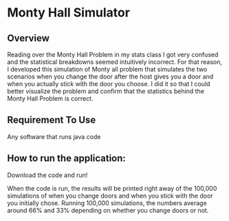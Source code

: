 <h1>Monty Hall Simulator</h1>

<h2>Overview</h2>
Reading over the Monty Hall Problem in my stats class I got very confused and the statistical breakdowns seemed intuitively incorrect. For that reason, I developed this simulation of Monty all problem that simulates the two scenarios when you change the door after the host gives you a door and when you actually stick with the door you choose. I did it so that I could better visualize the problem and confirm that the statistics behind the Monty Hall Problem is correct.


<h2>Requirement To Use</h2>
Any software that runs java code

<h2>How to run the application: </h2>
Download the code and run!

When the code is run, the results will be printed right away of the 100,000 simulations of when you change doors and when you stick with the door you initially chose. Running 100,000 simulations, the numbers average around 66% and 33% depending on whether you change doors or not.
